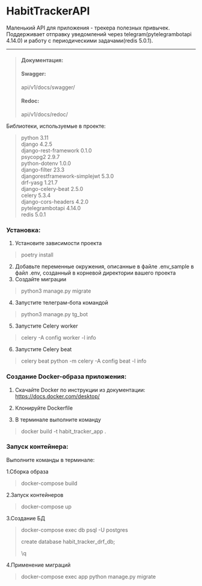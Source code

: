 # HabitTrackerAPI

Маленький API для приложения - трекера полезных привычек.  
Поддерживает отправку уведомлений через telegram(pytelegrambotapi 4.14.0) и работу с периодическими задачами(redis 5.0.1).

****

>#### Документация: 
>
>#### Swagger:  
>api/v1/docs/swagger/  
>
>#### Redoc:
>api/v1/docs/redoc/

Библиотеки, используемые в проекте:
>python 3.11  
>django 4.2.5  
>django-rest-framework 0.1.0  
>psycopg2 2.9.7  
>python-dotenv 1.0.0  
>django-filter 23.3  
>djangorestframework-simplejwt 5.3.0  
>drf-yasg 1.21.7  
>django-celery-beat 2.5.0  
>celery 5.3.4  
>django-cors-headers 4.2.0  
>pytelegrambotapi 4.14.0  
>redis 5.0.1  

### Установка:
1. Установите зависимости проекта
>  poetry install

2. Добавьте переменные окружения, описанные в файле .env_sample в файл .env, созданный в корневой директории вашего проекта
3. Создайте миграции
> python3 manage.py migrate 
4. Запустите телеграм-бота командой
> python3 manage.py tg_bot
5. Запустите Celery worker
> celery -A config  worker -l info
6. Запустите Celery beat
> celery beat python -m celery -A config beat -l info



### Создание Docker-образа приложения: 
1. Скачайте Docker по инструкции из документации:
https://docs.docker.com/desktop/

2. Клонируйте Dockerfile
3. В терминале выполните команду 
>docker build -t habit_tracker_app .

### Запуск контейнера:  

Выполните команды в терминале:

1.Сборка образа
>docker-compose build

2.Запуск контейнеров
>docker-compose up

3.Создание БД
>docker-compose exec db psql -U postgres  
> 
>create database habit_tracker_drf_db;  
> 
> \q

4.Применение миграций
>docker-compose exec app python manage.py migrate





